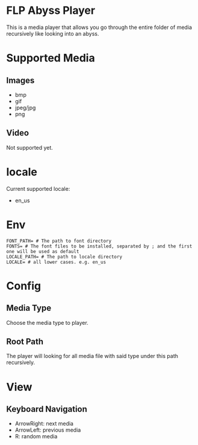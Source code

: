 # FLP Abyss Player

This is a media player that allows you go through the entire folder of media recursively like looking into an abyss.

# Supported Media

## Images

- bmp
- gif
- jpeg/jpg
- png

## Video

Not supported yet.

# locale

Current supported locale:

- en\_us

# Env

```
FONT_PATH= # The path to font directory
FONTS= # The font files to be installed, separated by ; and the first one will be used as default
LOCALE_PATH= # The path to locale directory
LOCALE= # all lower cases. e.g. en_us
```

# Config

## Media Type

Choose the media type to player.

## Root Path

The player will looking for all media file with said type under this path recursively.

# View

## Keyboard Navigation

- ArrowRight: next media
- ArrowLeft: previous media
- R: random media
